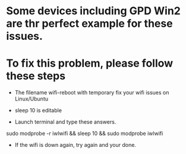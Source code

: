 # Some devices including GPD Win2 are thr perfect example for these issues.
# To fix this problem, please follow these steps

- The filename wifi-reboot with temporary fix your wifi issues on Linux/Ubuntu

- sleep 10 is editable

- Launch terminal and type these answers.

sudo modprobe -r iwlwifi && sleep 10 && sudo modprobe iwlwifi

- If the wifi is down again, try again and your done.
